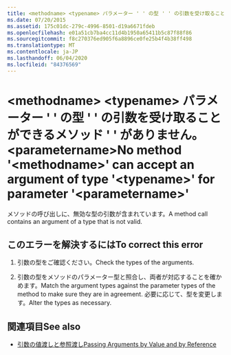 ```yaml
---
title: <methodname> <typename> パラメーター ' ' の型 ' ' の引数を受け取ることができるメソッド ' ' がありません。 <parametername>
ms.date: 07/20/2015
ms.assetid: 175c01dc-279c-4996-8501-d19a6671fdeb
ms.openlocfilehash: e01a51cb7ba4cc11d4b1950a65411b5c87f88f86
ms.sourcegitcommit: f8c270376ed905f6a8896ce0fe25b4f4b38ff498
ms.translationtype: MT
ms.contentlocale: ja-JP
ms.lasthandoff: 06/04/2020
ms.locfileid: "84376569"
---
```

# <a name="no-method-methodname-can-accept-an-argument-of-type-typename-for-parameter-parametername"></a><span data-ttu-id="f4f06-102">\<methodname> \<typename> パラメーター ' ' の型 ' ' の引数を受け取ることができるメソッド ' ' がありません。 \<parametername></span><span class="sxs-lookup"><span data-stu-id="f4f06-102">No method '\<methodname>' can accept an argument of type '\<typename>' for parameter '\<parametername>'</span></span>
<span data-ttu-id="f4f06-103">メソッドの呼び出しに、無効な型の引数が含まれています。</span><span class="sxs-lookup"><span data-stu-id="f4f06-103">A method call contains an argument of a type that is not valid.</span></span>  
  
## <a name="to-correct-this-error"></a><span data-ttu-id="f4f06-104">このエラーを解決するには</span><span class="sxs-lookup"><span data-stu-id="f4f06-104">To correct this error</span></span>  
  
1. <span data-ttu-id="f4f06-105">引数の型をご確認ください。</span><span class="sxs-lookup"><span data-stu-id="f4f06-105">Check the types of the arguments.</span></span>  
  
2. <span data-ttu-id="f4f06-106">引数の型をメソッドのパラメーター型と照合し、両者が対応することを確かめます。</span><span class="sxs-lookup"><span data-stu-id="f4f06-106">Match the argument types against the parameter types of the method to make sure they are in agreement.</span></span> <span data-ttu-id="f4f06-107">必要に応じて、型を変更します。</span><span class="sxs-lookup"><span data-stu-id="f4f06-107">Alter the types as necessary.</span></span>  
  
## <a name="see-also"></a><span data-ttu-id="f4f06-108">関連項目</span><span class="sxs-lookup"><span data-stu-id="f4f06-108">See also</span></span>

- [<span data-ttu-id="f4f06-109">引数の値渡しと参照渡し</span><span class="sxs-lookup"><span data-stu-id="f4f06-109">Passing Arguments by Value and by Reference</span></span>](../programming-guide/language-features/procedures/passing-arguments-by-value-and-by-reference.md)
